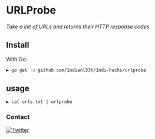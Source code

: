 # URLProbe


*Take a list of URLs and returns their HTTP response codes*


## Install

With Go:

```bash
▶ go get -u github.com/1ndianl33t/1ndi-hacks/urlprobe
```
## usage
```bash
▶ cat urls.txt | urlprobe 
```

### Contact
[![Twitter](https://img.shields.io/badge/twitter-@1ndianl33t-blue.svg)](https://twitter.com/1ndianl33t)
